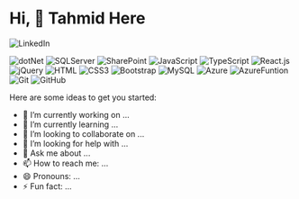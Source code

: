 # Hi, 👋 Tahmid Here

![LinkedIn](https://img.shields.io/badge/LinkedIn-%230A66C2?style=flat-square&logo=linkedin&logoColor=white&link=https%3A%2F%2Fwww.linkedin.com%2Fin%2Ftahmidanik)



![dotNet](https://img.shields.io/badge/.NET-%23512BD4?style=flat-square&logo=dotnet&logoColor=white)
![SQLServer](https://img.shields.io/badge/SQL%20Server-%23CC2927?style=flat-square&logo=microsoftsqlserver&logoColor=white)
![SharePoint](https://img.shields.io/badge/SharePoint-0078D4?style=flat-square&logo=microsoftsharepoint&logoColor=white)
![JavaScript](https://img.shields.io/badge/JavaScript-F7DF1E?style=flat-square&logo=javascript&logoColor=black)
![TypeScript](https://img.shields.io/badge/TypeScript-007ACC?style=flat-square&logo=typescript&logoColor=white)
![React.js](https://img.shields.io/badge/React.js-0081CB?style=flat-square&logo=react&logoColor=61DAFB)
![jQuery](https://img.shields.io/badge/jQuery-0769AD?style=flat-square&logo=jquery&logoColor=white)
![HTML](https://img.shields.io/badge/HTML5-E34F26?style=flat-square&logo=html5&logoColor=white)
![CSS3](https://img.shields.io/badge/CSS3-1572B6?style=flat-square&logo=css3&logoColor=white)
![Bootstrap](https://img.shields.io/badge/Bootstrap-563D7C?style=flat-square&logo=bootstrap&logoColor=white)
![MySQL](https://img.shields.io/badge/MySQL-005C84?style=flat-square&logo=mysql&logoColor=white)
![Azure](https://img.shields.io/badge/Azure-%230078D4?style=flat-square&logo=microsoftazure&logoColor=white)
![AzureFuntion](https://img.shields.io/badge/Azure%20Functions-%230062AD?style=flat-square&logo=azurefunctions&logoColor=white)
![Git](https://img.shields.io/badge/Git-%23F05032?style=flat-square&logo=git&logoColor=white)
![GitHub](https://img.shields.io/badge/GitHub-%23181717?style=flat-square&logo=github&logoColor=white)


Here are some ideas to get you started:

- 🔭 I’m currently working on ...
- 🌱 I’m currently learning ...
- 👯 I’m looking to collaborate on ...
- 🤔 I’m looking for help with ...
- 💬 Ask me about ...
- 📫 How to reach me: ...
- 😄 Pronouns: ...
- ⚡ Fun fact: ...


